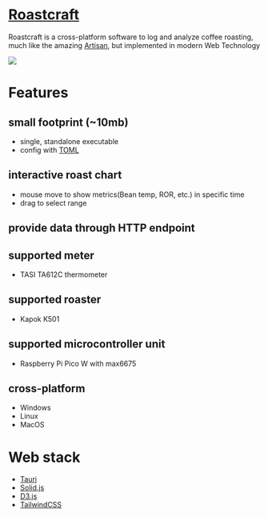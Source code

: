 [Roastcraft](https://roastcraft.app/)
==========

Roastcraft is a cross-platform software to log and analyze coffee roasting, much like the amazing [Artisan](https://artisan-scope.org/), but implemented in modern Web Technology

![](https://raw.githubusercontent.com/chihpingkuo/roastcraft/main/web_assets/screen_shot_2023_11_30_081457.png?raw=true)

# Features
## small footprint (~10mb)
  - single, standalone executable
  - config with [TOML](https://toml.io/) 

## interactive roast chart
  - mouse move to show metrics(Bean temp, ROR, etc.) in specific time
  - drag to select range

## provide data through HTTP endpoint


## supported meter
  - TASI TA612C thermometer

## supported roaster
  - Kapok K501

## supported microcontroller unit
  - Raspberry Pi Pico W with max6675

## cross-platform
  - Windows
  - Linux
  - MacOS

# Web stack
- [Tauri](https://tauri.app/)
- [Solid.js](https://www.solidjs.com/)
- [D3.js](https://d3js.org/)
- [TailwindCSS](https://tailwindcss.com/)


